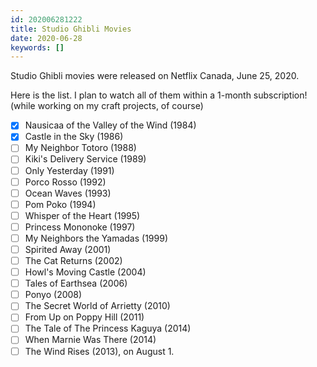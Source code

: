 ```yaml
---
id: 202006281222
title: Studio Ghibli Movies
date: 2020-06-28
keywords: []
---
```


Studio Ghibli movies were released on Netflix Canada, June 25, 2020.

Here is the list. I plan to watch all of them within a 1-month subscription! (while working on my craft projects, of course)

- [x] Nausicaa of the Valley of the Wind (1984)
- [x] Castle in the Sky (1986)
- [ ] My Neighbor Totoro (1988)
- [ ] Kiki's Delivery Service (1989)
- [ ] Only Yesterday (1991)
- [ ] Porco Rosso (1992)
- [ ] Ocean Waves (1993)
- [ ] Pom Poko (1994)
- [ ] Whisper of the Heart (1995)
- [ ] Princess Mononoke (1997)
- [ ] My Neighbors the Yamadas (1999)
- [ ] Spirited Away (2001)
- [ ] The Cat Returns (2002)
- [ ] Howl's Moving Castle (2004)
- [ ] Tales of Earthsea (2006)
- [ ] Ponyo (2008)
- [ ] The Secret World of Arrietty (2010)
- [ ] From Up on Poppy Hill (2011)
- [ ] The Tale of The Princess Kaguya (2014)
- [ ] When Marnie Was There (2014)
- [ ] The Wind Rises (2013), on August 1.